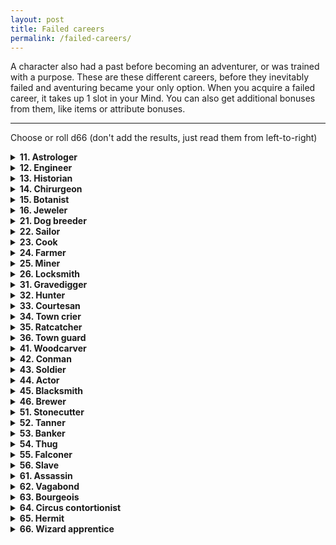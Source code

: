 ```yaml
---
layout: post
title: Failed careers
permalink: /failed-careers/
---
```


A character also had a past before becoming an adventurer, or was trained with a purpose. These are these different careers, before they inevitably failed and aventuring became your only option. When you acquire a failed career, it takes up 1 slot in your Mind. You can also get additional bonuses from them, like items or attribute bonuses.
***

Choose or roll d66 (don't add the results, just read them from left-to-right)

<details markdown="1">
<summary><b>11. Astrologer</b></summary>
You studied the stars and constellations, their mythological signifance as well as how to navigate based on them. Name a constellation you often look for. Your findings regarding this constellation were laughed at by the academy, and you were ousted.

Bonus items: Heavy book of constellations (300-page book, most of it your handwriting), Reticled spyglass (allows you to judge distances)

+1 Lore.
</details>

<details markdown="1">
<summary><b>12. Engineer</b></summary>
You worked on machinery, heavy and light. You know the equivalent of 'peak technology' is in your world, and understand how it works. Name a machine you invented, and what it was used for. During public demonstrations, it dangerously broke down, and your guild rescinded your license.

Bonus item: Iron toolbox (with plenty of bits and bobs, although they're all a little worn), Jar of black grease (half of it's left)

+1 Might.
</details>

<details markdown="1">
<summary><b>13. Historian</b></summary>
You recognize old objects and places of interest, when and where they come from. You know the Old Tongue. Declare a theory that, as far as you know, is true. You were laughed at by the academy, and when you wouldn't budge, you were shunned.

Bonus item: Old dusty book (plenty of notes on your domain of interest), Seal of a forgotten family (nobility from a long time ago)

+1 Lore.
</details>

<details markdown="1">
<summary><b>14. Chirurgeon</b></summary>
You know basic anatomy and biology of beasts and humanoids alike. You know many details of the anatomy and biology of humanoids of your species, and what to do to staunch bleeding, mend wounds and save lives. Name a corpse you dug out of its grave to study. When it was found out, you were ousted from the academy. The family of the deceased hate you.

Bonus item: Unusual utensils (as a Medical kit), Jar with hand (it's kept in formaldehyde, and it has a strange marking)

+1 Lore.
</details>

<details markdown="1">
<summary><b>15. Botanist</b></summary>
You know how to make herbal teas and remedies, and can easily differentiate between poisonous and comestible flora. You discovered a flower, fruit or root - declare what it does. Make up a name based on a rival botanist's last name, who stole your glory.

Bonus item: Nightshade (can be made into an ingested poison), Mortar & Pestle (smells like herbs and grass)

+1 Lore.
</details>

<details markdown="1">
<summary><b>16. Jeweler</b></summary>
You know how to identify gems, what their astrological significance is, can gauge their quality, and can determine what rock formations are prone to have gems or crystals. Name a baron or baronness who was disappointed in your work and crushed your career.

Bonus item: Magnifying monocle (slightly bent), Silver brooch (a small mechanism hides a needle)

+1 Grace.
</details>

<details markdown="1">
<summary><b>21. Dog breeder</b></summary>
You can easily recognize dogs by type, and understand how canines of all shapes and sizes communicate. Declare who burned down your breeding grounds.

Bonus item: Good dog (takes 1 slot in Mind as a Follower, 1 Might, d6 damage, it knows basic commands), Dog whistle (you can hear it as well)

+1 Wit.
</details>

<details markdown="1">
<summary><b>22. Sailor</b></summary>
You know how to solo operate small sail-based water vehicles, and can operate a larger vehicle with a crew. You know about knots, surface currents, the different seas and their supposed dangers. Describe a legendary creature that supposedly sunk your boat and left you ruined.

Bonus item: Wooden oar (medium melee, two-handed), 9m of rope

+1 Might.
</details>

<details markdown="1">
<summary><b>23. Cook</b></summary>
You know how to prepare plenty of foods, and know when something tastes off (you don't know whether it's bad or poisonous). You know about dining etiquette. Name a noble who accused you of attempting to poison them.

Bonus item: Iron ladle (if you take a sip from it and smack your lips, people and creatures will want to taste as well), 3 Dried sausages

+1 Lore.
</details>

<details markdown="1">
<summary><b>24. Farmer</b></summary>
You understand the workings of seasons, crops and cattle. You know about common plants, folklore and families. Name the witch who cursed your grounds and led your family to nearly starve.

Bonus item: Gruff goat (takes 1 slot in Mind as a Follower, 1 Might, does goat things), Pitchfork (polearm, d6 damage)

+1 Might.
</details>

<details markdown="1">
<summary><b>25. Miner</b></summary>
You have a natural understanding of stone warrens and corridors. You can immediately sniff out inert gases, and can judge if stone walls are strong or not. Name the guild that left you and other families in the dust when it left to another town for better profits.

Bonus item: Dented lantern (no oil left), Pickaxe (medium melee, two-handed)

+1 Might.
</details>

<details markdown="1">
<summary><b>26. Locksmith</b></summary>
Locksmith or "locksmith". You know about locking mechanisms and their different degrees of quality. You can differentiate between good and bad locks. You can find out how much time it would take to pick a lock by looking at it. Name the prison you escaped, and the name of the jailor who's looking for you.

Bonus item: Lockpicks (bent to your fashion; useless for anyone else), Bunch of keys (your jailor's name tag is still on it)

+1 Grace.
</details>

<details markdown="1">
<summary><b>31. Gravedigger</b></summary>
You know when earth has been disturbed recently, and have a strange knowledge of how deep you are underground. Name a deceased noble, and explain why their corpse didn't have all their trinkets no more. If it wasn't you, nobody believed you. If it was you, their family found out.

Bonus item: Sturdy shovel (medium melee, two-handed), 3 candles (they produce quite a bit of smoke)

+1 Might.
</details>

<details markdown="1">
<summary><b>32. Hunter</b></summary>
You know where small beasts live and hide, and how to catch them most of the time. You know how to skin them and prepare them. You know their tracks when you see them. Describe the terrible creature that you saw one night. You were exiled by the town priest for trying to incite a panic.

Bonus item: Dead rabbit (neck is twisted 180 degrees), Bow, Arrows

+1 Grace.
</details>

<details markdown="1">
<summary><b>33. Courtesan</b></summary>
You know what there is in small alleys and dark roads. You know how to make yourself go unnoticed by certain people, and noticed by others. Name a clergyman who used your services and arranged your shunning by the people.

Bonus item: Small knife (light melee, inconspicuous), Fancy clothes & wig (conspicuous)

+1 Wit.
</details>

<details markdown="1">
<summary><b>34. Town crier</b></summary>
You know local rumors and widespread news when you enter a town. You know how to gather people around you and make yourself look like a trustworthy person. Declare what you said out loud that the people of the town really didn't like.

Bonus item: Copper bell (when heard, people will turn their eyes to you), Wanted poster (your face is on it)

+1 Wit.
</details>

<details markdown="1">
<summary><b>35. Ratcatcher</b></summary>
You know if there are any vermin in a place you've investigated, and you know about diseases that the vermin can bring. You know how to make yourself very quiet. Name the person you witnessed committing a crime, and who they were in town.

Bonus item: Bottle trap (a bit of cheese is fixed inside), Sharpened poker (light melee)

+1 Grace.
</details>

<details markdown="1">
<summary><b>36. Town guard</b></summary>
You know what people generally think of you. You know the local laws. You know how to talk to people to get general information. Name the noble you killed - their son is looking to exact revenge.

Bonus item: Steel sword (medium melee), Helmet (Armor)

+1 Might.
</details>

<details markdown="1">
<summary><b>41. Woodcarver</b></summary>
You know about the different types of wood and how strong they are. You know the stories told about surrounding forests. You know how to use your tools to make art, or simple utilitarian tools. Name who kicked you out of your house to get access to your orchard.

Bonus item: Wood chisel (light melee), Forked branch of yew (magical)

+1 Grace.
</details>

<details markdown="1">
<summary><b>42. Conman</b></summary>
You know the quality of items that are sold. You know how to trick and dupe people. You have a knack to discover what people really want. Name the organization you shouldn't of messed with.

Bonus item: Vial of snake oil (worthless except for summoning devils), Fake papers (not obvious, but close)

+1 Wit.
</details>

<details markdown="1">
<summary><b>43. Soldier</b></summary>
You know about warfare, weaponry and training regimens. You know about strategies and tactics. Name the battle that you deserted.

Bonus item: Spear (polearm), Shield

+1 Might.
</details>

<details markdown="1">
<summary><b>44. Actor</b></summary>
You know about important people and entertainment venues in town. You know how to talk to people and get people interested in you, or at least take notice of what you're doing. Name the noble who couldn't take a joke.

Bonus item: Makeup kit (a brush, some red, blue and brown powders, lipstick), Costume (of an axtravagant noble)

+1 Wit.
</details>

<details markdown="1">
<summary><b>45. Blacksmith</b></summary>
You know and recognize different metals, as well as the tools used to bend it. You know how to smith metal and create alloys. Given time and the workshop, you can craft metallic objects. Name the mine that was overrun by creatures, preventing the import of metal.

Bonus item: Metal file (slightly jagged), Heavy hammer (medium melee)

+1 Might.
</details>

<details markdown="1">
<summary><b>46. Brewer</b></summary>
You know about drink, how to brew it, as well as its tastes. You can recognize the taste of poison. You can identify the time period, location and techniques used to brew certain drinks. Name a drink you invented, and what ingredients were inside. You lost your guild license to brew after it poisoned a group of late-night drinkers.

Bonus item: Small barrel (contains ale), Beer tumbler (2m-long stick with wooden bucket at the end)

+1 Wit.
</details>

<details markdown="1">
<summary><b>51. Stonecutter</b></summary>
You recognize different types of stone, and can tell if a type of stone is not from around these parts. By examining stone, you can tell where to strike with tools to make it crack easily. Describe why the work you made for a local church was considered heresy.

Bonus item: Heavy iron chisel (can easily etch engravings into stone, even with your bare hand), Light hammer (light melee)

+1 Might.
</details>

<details markdown="1">
<summary><b>52. Tanner</b></summary>
You know about beasts, and you can recognize them by pelt or leather. You know how to work leather, and the different chemicals and tools used to do so. You can tell the quality of a leather. Describe the strange beast that wrecked your workshop.

Bonus item: Skinning knife (light melee), Pelt of a beast (define which)

+1 Grace.
</details>

<details markdown="1">
<summary><b>53. Banker</b></summary>
You can tell the value of any Civilized object at a glance. You can appraise items, and recognize forgeries. You can find inconsistencies in paperwork by glancing through. Describe the enterprise in which you used other people's money.

Bonus item: Iron scales (you know how to make it slightly tip in favor of one side), Club (light melee)

+1 Wit.
</details>

<details markdown="1">
<summary><b>54. Thug</b></summary>
You know if anything shady is happening in a town. You can recognize discreet transactions happening nearby. You know how to intimidate people and get them to go away or do what you want. Name who you worked for, and who's looking for you.

Bonus item: Debt journal (several names are crossed off, others are circled), Heavy club (medium melee)

+1 Might.
</details>

<details markdown="1">
<summary><b>55. Falconer</b></summary>
You can identify birds, and notably birds of prey. You know their body language to be able to understand basic intentions. If it flies, you can recognize its silhouette. Describe what harm your bird caused before being shot down.

Bonus item: Heavy gloves (count as Armor, but only against teeth, claws and talons), Pouch of dead mice (about 20 in there)

+1 Wit.
</details>

<details markdown="1">
<summary><b>56. Slave</b></summary>
You know about imporant families, and how to take care of a house. You can immediately tell if a house has been lived in or not. You know how to do menial chores, and where to look if someone would try hiding something. Name the person from the family you served that you fell in love with.

Bonus item: Club (light melee), Pile of love letters (it's not your handwriting)

+1 Wit.
</details>

<details markdown="1">
<summary><b>61. Assassin</b></summary>
You know about important names, and how to blend within a crowd. You know about spots where you'd get a good view on a target, and you know how to stealthily enter an area. Describe how you got caught, and describe the methods used by the bounty hunter after your head.

Bonus item: Kris knife (light melee), Vial of poison (to be ingested)

+1 Grace.
</details>

<details markdown="1">
<summary><b>62. Vagabond</b></summary>
You know about streets, and you can recognize immediate ill intention in people's eyes. You know how to look homeless and be unremarkable. You know how to eavesdrop well. 

Bonus item: Shredded cloak (can hide your entire body, doesn't keep you warm though), Heavy boots (protect your feet well)

+1 Wit.
</details>

<details markdown="1">
<summary><b>63. Bourgeois</b></summary>
You know about families of import and social etiquette. You know about VIP events in town, and you know how to enter them without much of a fuss. You know how to talk to the higher classes. Declare the secret that you know, and name the person who would stop at nothing to not have it divulged.

Bonus item: Fancy clothes (you don't look like yourself when wearing them), Box of cigarettes (half of them are left)

+1 Wit.
</details>

<details markdown="1">
<summary><b>64. Circus contortionist</b></summary>
You know about wandering troupes, and ways to attract peoples' attention. You know how to dance and sing and mime. Name the acrobat you didn't catch.

Bonus item: Three metal hoops (you can pass through them), 9m long tightrope

+1 Grace.
</details>

<details markdown="1">
<summary><b>65. Hermit</b></summary>
You know about the changing weather and the seasons. You know how to make yourself be unnoticed by prying eyes. You understand the metaphysical workings of magic. Declare a revelation that came to you after years of solitude, that drove you to adventure.

Bonus item: Walking stick (nobody can forcibly take it away from you), Heavy coat (nice and warm)

+1 Lore.
</details>

<details markdown="1">
<summary><b>66. Wizard apprentice</b></summary>
You know about the arts of the arcane, as well as the occult. You understand the underlying dynamics of magic and its interactions with the world surrounding it. Describe how your master disappeared.

Bonus item: Spellbook (random spell inside), Pointy hat (magical)

+1 Lore.
</details>
